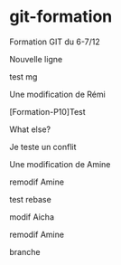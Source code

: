 
# git-formation
Formation GIT du 6-7/12

Nouvelle ligne

test mg

Une modification de Rémi


[Formation-P10]Test


What else?


Je teste un conflit


Une modification de Amine

remodif Amine


test rebase

modif Aicha

remodif Amine

branche

